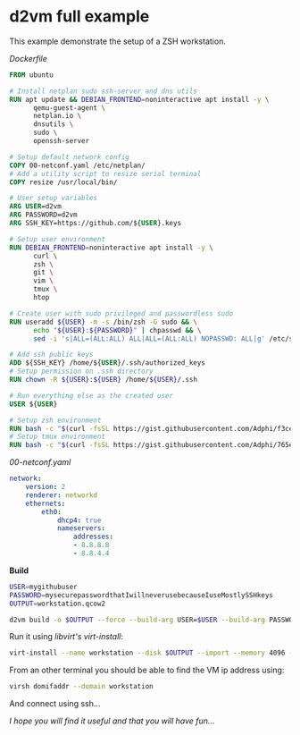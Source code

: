 # d2vm full example

This example demonstrate the setup of a ZSH workstation.

*Dockerfile*
```dockerfile
FROM ubuntu

# Install netplan sudo ssh-server and dns utils
RUN apt update && DEBIAN_FRONTEND=noninteractive apt install -y \
      qemu-guest-agent \
      netplan.io \
      dnsutils \
      sudo \
      openssh-server

# Setup default network config
COPY 00-netconf.yaml /etc/netplan/
# Add a utility script to resize serial terminal
COPY resize /usr/local/bin/

# User setup variables
ARG USER=d2vm
ARG PASSWORD=d2vm
ARG SSH_KEY=https://github.com/${USER}.keys

# Setup user environment
RUN DEBIAN_FRONTEND=noninteractive apt install -y \
      curl \
      zsh \
      git \
      vim \
      tmux \
      htop

# Create user with sudo privileged and passwordless sudo
RUN useradd ${USER} -m -s /bin/zsh -G sudo && \
      echo "${USER}:${PASSWORD}" | chpasswd && \
      sed -i 's|ALL=(ALL:ALL) ALL|ALL=(ALL:ALL) NOPASSWD: ALL|g' /etc/sudoers

# Add ssh public keys
ADD ${SSH_KEY} /home/${USER}/.ssh/authorized_keys
# Setup permission on .ssh directory
RUN chown -R ${USER}:${USER} /home/${USER}/.ssh

# Run everything else as the created user
USER ${USER}

# Setup zsh environment
RUN bash -c "$(curl -fsSL https://gist.githubusercontent.com/Adphi/f3ce3cc4b2551c437eb667f3a5873a16/raw/be05553da87f6e9d8b0d290af5aa036d07de2e25/env.setup)"
# Setup tmux environment
RUN bash -c "$(curl -fsSL https://gist.githubusercontent.com/Adphi/765e9382dd5e547633be567e2eb72476/raw/a3fe4b3f35e598dca90e2dd45d30dc1753447a48/tmux-setup)"
```

*00-netconf.yaml*
```yaml
network:
    version: 2
    renderer: networkd
    ethernets:
        eth0:
            dhcp4: true
            nameservers:
                addresses:
                - 8.8.8.8
                - 8.8.4.4

```

**Build**

```bash
USER=mygithubuser
PASSWORD=mysecurepasswordthatIwillneverusebecauseIuseMostlySSHkeys
OUTPUT=workstation.qcow2

d2vm build -o $OUTPUT --force --build-arg USER=$USER --build-arg PASSWORD=$PASSWORD --build-arg SSH_KEY=https://github.com/$USER.keys .
```

Run it using *libvirt's virt-install*:

```bash
virt-install --name workstation --disk $OUTPUT --import --memory 4096 --vcpus 4 --nographics --cpu host --channel unix,target.type=virtio,target.name='org.qemu.guest_agent.0'
```

From an other terminal you should be able to find the VM ip address using:
```bash
virsh domifaddr --domain workstation
```

And connect using ssh...



*I hope you will find it useful and that you will have fun...*
